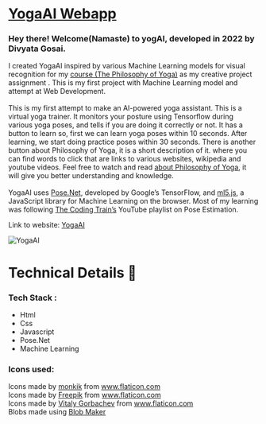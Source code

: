 # <a href="divinelight2002.github.io/yogaai/" target="_blank" title="YogaAI">YogaAI Webapp</a> 

### Hey there! Welcome(Namaste) to yogAI, developed in 2022 by Divyata Gosai.
I created YogaAI inspired by various Machine Learning models for visual recognition for 
    my <a href="https://nexus.uwinnipeg.ca/d2l/home/42287" target="_blank">course (The Philosophy of Yoga)</a> as my creative project assignment .
    This is my first project with Machine Learning model and attempt at Web Development. 
    <br><br>
    This is my first attempt to make an AI-powered yoga assistant. This is a virtual yoga trainer.
    It monitors your posture using Tensorflow during various yoga poses, and tells if you are doing it correctly or not.
    It has a button to learn so, first we can learn yoga poses within 10 seconds.
    After learning, we start doing practice poses within 30 seconds.
    There is another button about Philosophy of Yoga, it is a short description of it.
    where you can find words to click that are links to various websites, wikipedia and youtube videos.
    Feel free to watch and read <a href="https://divinelight2002.github.io/YogaAI/philoYoga.html" target="_blank">about Philosophy of Yoga</a>, it will         give you better understanding and knowledge.<br>
    <br>YogaAI uses <a href="https://www.tensorflow.org/lite/models/pose_estimation/overview" target="_blank">Pose.Net</a>, developed by Google’s TensorFlow, and <a href="https://ml5js.org/" target="_blank">ml5.js</a>,
    a JavaScript library for Machine Learning on the browser. Most of my learning was following <a href="https://www.youtube.com/playlist?list=PLRqwX-V7Uu6YPSwT06y_AEYTqIwbeam3y" target="_blank">
    The Coding Train’s</a> YouTube playlist on Pose Estimation. <br>

Link to website: <a href="divinelight2002.github.io/yogaai/" target="_blank" title="yogAI">YogaAI</a> 

![YogaAI](https://user-images.githubusercontent.com/62070358/84757963-bbeff880-afbc-11ea-9203-fe945a4cd09c.png)

# Technical Details 🔧
### Tech Stack : 
-   Html
-   Css
-   Javascript
-   Pose.Net
-   Machine Learning

### Icons used:

<div>Icons made by <a href="https://www.flaticon.com/free-icon/chair_2647519" target="_blank" title="monkik">monkik</a> from <a href="https://www.flaticon.com/" target="_blank" title="Flaticon"> www.flaticon.com</a></div>
<div>Icons made by <a href="https://www.flaticon.com/authors/freepik" target="_blank" title="Freepik">Freepik</a> from <a href="[https://www.flaticon.com/](https://www.flaticon.com/)" target="_blank" title="Flaticon">www.flaticon.com</a></div>
<div>Icons made by <a href="https://www.flaticon.com/authors/vitaly-gorbachev" target="_blank" title="Vitaly Gorbachev">Vitaly Gorbachev</a> from <a href="https://www.flaticon.com/" target="_blank" title="Flaticon">www.flaticon.com</a></div>
<div>Blobs made using <a href="https://www.blobmaker.app/" target="_blank" title="BlobMaker">Blob Maker</a></div>
